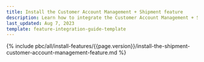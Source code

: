 ```yaml
---
title: Install the Customer Account Management + Shipment feature
description: Learn how to integrate the Customer Account Management + Shipment feature into your project
last_updated: Aug 7, 2023
template: feature-integration-guide-template
---
```


{% include pbc/all/install-features/{{page.version}}/install-the-shipment-customer-account-management-feature.md %} <!-- To edit, see /_includes/pbc/all/install-features/202400.0/install-the-shipment-customer-account-management-feature.md -->
